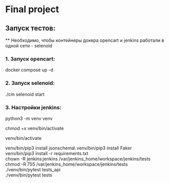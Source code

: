 # Final project
## Запуск тестов:

** Необходимо, чтобы контейнеры докера opencart и jenkins работали в одной сети - selenoid 
### 1. Запуск opencart:

docker compose up -d

### 2. Запуск selenoid:

./cm selenoid start

### 3. Настройки jenkins: 

python3 -m venv venv

chmod +x venv/bin/activate

venv/bin/activate

venv/bin/pip3 install jsonschema\ 
venv/bin/pip3 install Faker\
venv/bin/pip3 install -r requirements.txt\
chown -R jenkins:jenkins /var/jenkins_home/workspace/jenkins/tests\
chmod -R 755 /var/jenkins_home/workspace/jenkins/tests\
./venv/bin/pytest tests_api\
./venv/bin/pytest tests
